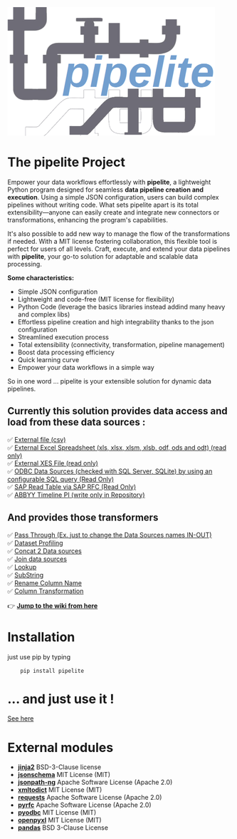 ![](logo_transp_med.png)
# The pipelite Project
Empower your data workflows effortlessly with **pipelite**, a lightweight Python program designed for seamless **data pipeline creation and execution**. Using a simple JSON configuration, users can build complex pipelines without writing code. What sets pipelite apart is its total extensibility—anyone can easily create and integrate new connectors or transformations, enhancing the program's capabilities. 


It's also possible to add new way to manage the flow of the transformations if needed. With a MIT license fostering collaboration, this flexible tool is perfect for users of all levels. Craft, execute, and extend your data pipelines with **pipelite**, your go-to solution for adaptable and scalable data processing.

**Some characteristics:**
* Simple JSON configuration
* Lightweight and code-free (MIT license for flexibility)
* Python Code (leverage the basics libraries instead addind many heavy and complex libs) 
* Effortless pipeline creation and high integrability thanks to the json configuration
* Streamlined execution process
* Total extensibility (connectivity, transformation, pipeline management)
* Boost data processing efficiency
* Quick learning curve
* Empower your data workflows in a simple way

So in one word ... pipelite is your extensible solution for dynamic data pipelines.

## Currently this solution provides data access and load from these data sources :  
✅  [External file (csv)](https://github.com/datacorner/pipelite/wiki/csvFileDS)  
✅  [External Excel Spreadsheet (xls, xlsx, xlsm, xlsb, odf, ods and odt) (read only)](https://github.com/datacorner/pipelite/wiki/excelFileDS)  
✅  [External XES File (read only)](https://github.com/datacorner/pipelite/wiki/xesFileDS)  
✅  [ODBC Data Sources (checked with SQL Server, SQLite) by using an configurable SQL query (Read Only)](https://github.com/datacorner/pipelite/wiki/odbcDS)  
✅  [SAP Read Table via SAP RFC (Read Only)](https://github.com/datacorner/pipelite/wiki/sapDS)  
✅  [ABBYY Timeline PI (write only in Repository)](https://github.com/datacorner/pipelite/wiki/piDS)  

## And provides those transformers  
✅ [Pass Through (Ex. just to change the Data Sources names IN-OUT)](https://github.com/datacorner/pipelite/wiki/passthroughTR)  
✅ [Dataset Profiling](https://github.com/datacorner/pipelite/wiki/profileTR)  
✅ [Concat 2 Data sources](https://github.com/datacorner/pipelite/wiki/concatTR)  
✅ [Join data sources](https://github.com/datacorner/pipelite/wiki/joinTR)  
✅ [Lookup](https://github.com/datacorner/pipelite/wiki/lookupTR)  
✅ [SubString](https://github.com/datacorner/pipelite/wiki/extractstrTR)  
✅ [Rename Column Name](https://github.com/datacorner/pipelite/wiki/renamecolTR)  
✅ [Column Transformation](https://github.com/datacorner/pipelite/wiki/jinjaTR)  

👉 **[Jump to the wiki from here](https://github.com/datacorner/pipelite/wiki)**

# Installation

just use pip by typing
```
    pip install pipelite
```
# ... and just use it !

[See here](https://github.com/datacorner/pipelite/wiki/run)

# External modules

* **[jinja2](https://pypi.org/project/Jinja2/)** BSD-3-Clause license
* **[jsonschema](https://pypi.org/project/jsonschema/)** MIT License (MIT)
* **[jsonpath-ng](https://pypi.org/project/jsonpath-ng/)** Apache Software License (Apache 2.0)
* **[xmltodict](https://pypi.org/project/xmltodict/)** MIT License (MIT)
* **[requests](https://pypi.org/project/requests/)** Apache Software License (Apache 2.0)
* **[pyrfc](https://pypi.org/project/pyrfc/)** Apache Software License (Apache 2.0)
* **[pyodbc](https://pypi.org/project/pyodbc/)** MIT License (MIT)
* **[openpyxl](https://pypi.org/project/openpyxl/)** MIT License (MIT)
* **[pandas](https://pypi.org/project/pandas/)** BSD 3-Clause License